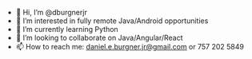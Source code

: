 - 👋 Hi, I’m @dburgnerjr
- 👀 I’m interested in fully remote Java/Android opportunities 
- 🌱 I’m currently learning Python
- 💞️ I’m looking to collaborate on Java/Angular/React
- 📫 How to reach me:  daniel.e.burgner.jr@gmail.com or 757 202 5849

<!---
dburgnerjr/dburgnerjr is a ✨ special ✨ repository because its `README.md` (this file) appears on your GitHub profile.
You can click the Preview link to take a look at your changes.
--->
